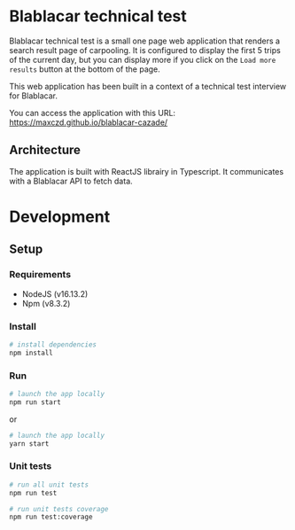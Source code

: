 # Blablacar technical test

Blablacar technical test is a small one page web application that renders a search result page of carpooling. It is configured to display the first 5 trips of the current day, but you can display more if you click on the `Load more results` button at the bottom of the page.

This web application has been built in a context of a technical test interview for Blablacar.

You can access the application with this URL: https://maxczd.github.io/blablacar-cazade/

## Architecture

The application is built with ReactJS librairy in Typescript. It communicates with a Blablacar API to fetch data.

# Development

## Setup

### Requirements

- NodeJS (v16.13.2)
- Npm (v8.3.2)

### Install

```bash
# install dependencies
npm install
```

### Run

```bash
# launch the app locally
npm run start
```

or

```bash
# launch the app locally
yarn start
```

### Unit tests

```bash
# run all unit tests
npm run test
```

```bash
# run unit tests coverage
npm run test:coverage
```
